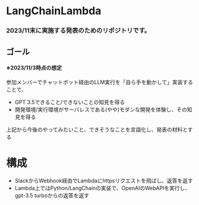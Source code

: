 # LangChainLambda
### 2023/11末に実施する発表のためのリポジトリです。

## ゴール
#### ※2023/11/3時点の想定
参加メンバーでチャットボット経由のLLM実行を「自ら手を動かして」実装することで、
- GPT 3.5できること/できないことの知見を得る
- 開発環境/実行環境がサーバレスである(やや)モダンな開発を体験し、その知見を得る

上記から今後のやってみたいこと、できそうなことを言語化し、発表の材料とする

# 構成
- SlackからWebhook経由でLambdaにhttpsリクエストを飛ばし、返答を返す
- Lambda上ではPython/LangChainの実装で、OpenAIのWebAPIを実行し、gpt-3.5 turboからの返答を返す
